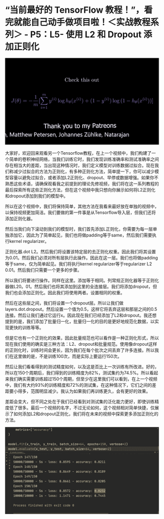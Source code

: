 # “当前最好的 TensorFlow 教程！”，看完就能自己动手做项目啦！＜实战教程系列＞ - P5：L5- 使用 L2 和 Dropout 添加正则化 

![](img/570e3ea35b4bc49b2e498554cbeaea7c_0.png)

大家好，欢迎回来观看另一个Tensorflow教程，在上一个视频中，我们构建了一个简单的卷积神经网络，当我们训练它时，我们发现训练准确率和测试准确率之间存在相当大的差距，当出现这种情况时，我们定义模型对训练数据过拟合。现在我们称减少过拟合的方法为正则化，有多种正则化方法，简单提一下，你可以减少模型容量以避免过拟合，或者添加L2正则化、dropout、早停或数据增强。如果你不熟悉这些术语，请确保观看我之前提到的理论先修视频，我们将在这一系列教程的最后探索所有这些正则化方法，但在这个视频中我只想向你展示如何将L2正则化和dropout添加到我们的模型中。

所以在这个视频中，我们将保持简单，其他方法在我看来最好放在单独的视频中，以保持视频更加简洁。我们要做的第一件事是从Tensorflow导入层，但我们还将添加正则化器。

然后当我们向下滚动到我们的模型时，我们首先添加L正则化，你需要为每一层单独添加它，因此为了简单起见，我们也将做padding等于same，然后我们需要执行kernel regularizer。

正则化器.dot L2。然后我们将设置该特定层的去正则化权重。因此我们将其设置为0.01。然后我们必须对所有层执行此操作。因此在这一层。我们也将做padding等于same，仅为简单起见。我们将执行kernel regularizer等于regularizer L2 0.01。然后我们只需要一个更多的步骤。

所以我们将要进行操作。同样在这里。添加等于相同。列常规正则化器等于正则化器做L20。01。然后我们也将其添加到这里的全连接层。我们将添加dropout，但我们也会添加正则化。因此我们将使用两者。设置相同的权重。

然后在这些层之间，我们将设置一个dropout层。所以让我们做layers.dot.dropout。然后设置一个值为0.5，这样它将丢弃这层和那层之间的0.5连接。然后让我们通过它运行x。因此现在我们已经添加了L2和dropout。我还想提到的是，我们添加了批量归一化，批量归一化的目的是更好地规范化数据，以实现更快的训练等等。

但是它也有一个正则化的效果，因此批量规范也可以看作是一种正则化形式，所以现在我们使用的确实是三种方法：L2、dropout和批量规范。使用像dropout这样的正则化时，训练时间会更长，因为我们在每个批次之间丢弃了许多连接。所以我们在这里做的是，不是训练100次，而是实际上要运行150次。

然后让我们看看得到的测试精度如何，以及这是否比上一次训练有所改进。好的，所以在150个周期后，我们得到的训练精度为82%，测试集约为74.5%。所以看起来我们确实需要训练超过150个周期，但至少在这里我们可以看到，在上一个视频中，我们有大约93%的训练精度和72%的测试集，在这种情况下，它们之间的差距要小得多，范围明显减少。我认为如果我们再训练更久，会有更好的效果。

差距会变大，但不同之处在于我们已经看到对测试集的泛化能力更好，即使训练精度低了很多。最后一个视频的名字，不过无论如何，这个视频相对简单快捷，仅展示了如何添加L2和dropout正则化，我们将在未来的视频中探索更多添加正则化的方法。

![](img/570e3ea35b4bc49b2e498554cbeaea7c_2.png)
